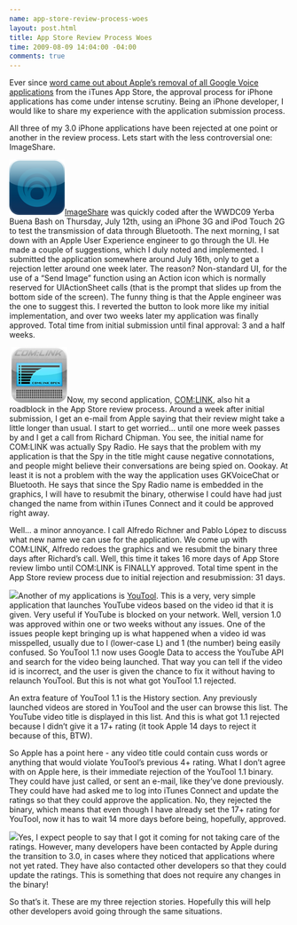 ```yaml
--- 
name: app-store-review-process-woes
layout: post.html
title: App Store Review Process Woes
time: 2009-08-09 14:04:00 -04:00
comments: true
---
```

Ever since [word came out about Apple’s removal of all Google Voice applications](http://www.techcrunch.com/2009/07/27/apple-is-growing-rotten-to-the-core-and-its-likely-atts-fault/) from the iTunes App Store, the approval process for iPhone applications has come under intense scrutiny. Being an iPhone developer, I would like to share my experience with the application submission process.

All three of my 3.0 iPhone applications have been rejected at one point or another in the review process. Lets start with the less controversial one: ImageShare.

![](original-4.png)[ImageShare](/imageshare) was quickly coded after the WWDC09 Yerba Buena Bash on Thursday, July 12th, using an iPhone 3G and iPod Touch 2G to test the transmission of data through Bluetooth. The next morning, I sat down with an Apple User Experience engineer to go through the UI. He made a couple of suggestions, which I duly noted and implemented. I submitted the application somewhere around July 16th, only to get a rejection letter around one week later. The reason? Non-standard UI, for the use of a “Send Image” function using an Action icon which is normally reserved for UIActionSheet calls (that is the prompt that slides up from the bottom side of the screen). The funny thing is that the Apple engineer was the one to suggest this. I reverted the button to look more like my initial implementation, and over two weeks later my application was finally approved. Total time from initial submission until final approval: 3 and a half weeks.

 ![](original.png)Now, my second application, [COM:LINK](/comlink), also hit a roadblock in the App Store review process. Around a week after initial submission, I get an e-mail from Apple saying that their review might take a little longer than usual. I start to get worried… until one more week passes by and I get a call from Richard Chipman. You see, the initial name for COM:LINK was actually Spy Radio. He says that the problem with my application is that the Spy in the title might cause negative connotations, and people might believe their conversations are being spied on. Oookay. At least it is not a problem with the way the application uses GKVoiceChat or Bluetooth. He says that since the Spy Radio name is embedded in the graphics, I will have to resubmit the binary, otherwise I could have had just changed the name from within iTunes Connect and it could be approved right away.

Well… a minor annoyance. I call Alfredo Richner and Pablo López to discuss what new name we can use for the application. We come up with COM:LINK, Alfredo redoes the graphics and we resubmit the binary three days after Richard’s call. Well, this time it takes 16 more days of App Store review limbo until COM:LINK is FINALLY approved. Total time spent in the App Store review process due to initial rejection and resubmission: 31 days.

![](original%201.png)Another of my applications is [YouTool](/youtool). This is a very, very simple application that launches YouTube videos based on the video id that it is given. Very useful if YouTube is blocked on your network. Well, version 1.0 was approved within one or two weeks without any issues. One of the issues people kept bringing up is what happened when a video id was misspelled, usually due to l (lower-case L) and 1 (the number) being easily confused. So YouTool 1.1 now uses Google Data to access the YouTube API and search for the video being launched. That way you can tell if the video id is incorrect, and the user is given the chance to fix it without having to relaunch YouTool. But this is not what got YouTool 1.1 rejected.

An extra feature of YouTool 1.1 is the History section. Any previously launched videos are stored in YouTool and the user can browse this list. The YouTube video title is displayed in this list. And this is what got 1.1 rejected because I didn’t give it a 17+ rating (it took Apple 14 days to reject it because of this, BTW).

So Apple has a point here - any video title could contain cuss words or anything that would violate YouTool’s previous 4+ rating. What I don’t agree with on Apple here, is their immediate rejection of the YouTool 1.1 binary. They could have just called, or sent an e-mail, like they’ve done previously. They could have had asked me to log into iTunes Connect and update the ratings so that they could approve the application. No, they rejected the binary, which means that even though I have already set the 17+ rating for YouTool, now it has to wait 14 more days before being, hopefully, approved.

![](Apps_store.jpg)Yes, I expect people to say that I got it coming for not taking care of the ratings. However, many developers have been contacted by Apple during the transition to 3.0, in cases where they noticed that applications where not yet rated. They have also contacted other developers so that they could update the ratings. This is something that does not require any changes in the binary!

So that’s it. These are my three rejection stories. Hopefully this will help other developers avoid going through the same situations.
